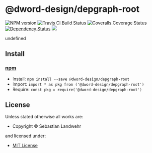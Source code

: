 <!-- TITLE/ -->

<h1>@dword-design/depgraph-root</h1>

<!-- /TITLE -->


<!-- BADGES/ -->

<span class="badge-npmversion"><a href="https://npmjs.org/package/@dword-design/depgraph-root" title="View this project on NPM"><img src="https://img.shields.io/npm/v/@dword-design/depgraph-root.svg" alt="NPM version" /></a></span>
<span class="badge-travisci"><a href="http://travis-ci.org/dword-design/depgraph" title="Check this project's build status on TravisCI"><img src="https://img.shields.io/travis/dword-design/depgraph/master.svg" alt="Travis CI Build Status" /></a></span>
<span class="badge-coveralls"><a href="https://coveralls.io/r/dword-design/depgraph" title="View this project's coverage on Coveralls"><img src="https://img.shields.io/coveralls/dword-design/depgraph.svg" alt="Coveralls Coverage Status" /></a></span>
<span class="badge-daviddm"><a href="https://david-dm.org/dword-design/depgraph" title="View the status of this project's dependencies on DavidDM"><img src="https://img.shields.io/david/dword-design/depgraph.svg" alt="Dependency Status" /></a></span>
<span class="badge-shields"><a href="https://img.shields.io/badge/renovate-enabled-brightgreen.svg"><img src="https://img.shields.io/badge/renovate-enabled-brightgreen.svg" /></a></span>

<!-- /BADGES -->


<!-- DESCRIPTION/ -->

undefined

<!-- /DESCRIPTION -->


<!-- INSTALL/ -->

<h2>Install</h2>

<a href="https://npmjs.com" title="npm is a package manager for javascript"><h3>npm</h3></a>
<ul>
<li>Install: <code>npm install --save @dword-design/depgraph-root</code></li>
<li>Import: <code>import * as pkg from ('@dword-design/depgraph-root')</code></li>
<li>Require: <code>const pkg = require('@dword-design/depgraph-root')</code></li>
</ul>

<!-- /INSTALL -->


<!-- LICENSE/ -->

<h2>License</h2>

Unless stated otherwise all works are:

<ul><li>Copyright &copy; Sebastian Landwehr</li></ul>

and licensed under:

<ul><li><a href="http://spdx.org/licenses/MIT.html">MIT License</a></li></ul>

<!-- /LICENSE -->
